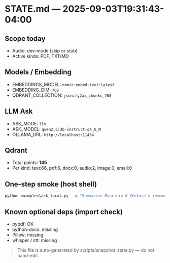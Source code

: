 # STATE.md — 2025-09-03T19:31:43-04:00

## Scope today
- Audio: dev-mode (skip or stub)
- Active kinds: PDF, TXT/MD

## Models / Embedding
- EMBEDDINGS_MODEL: `nomic-embed-text:latest`
- EMBEDDING_DIM: `768`
- QDRANT_COLLECTION: `jsonify2ai_chunks_768`

## LLM Ask
- ASK_MODE: `llm`
- ASK_MODEL: `qwen2.5:3b-instruct-q4_K_M`
- OLLAMA_URL: `http://localhost:11434`

## Qdrant
- Total points: **145**
- Per kind: text:66, pdf:6, docx:0, audio:2, image:0, email:0

## One-step smoke (host shell)
```powershell
python examples\ask_local.py --q "Summarize Mauricio A Ventura's resume focus and strengths." --k 6 --show-sources --llm --model qwen2.5:3b-instruct-q4_K_M
```

## Known optional deps (import check)
- pypdf: OK
- python-docx: missing
- Pillow: missing
- whisper / stt: missing

> This file is auto-generated by scripts/snapshot_state.py — do not hand-edit.